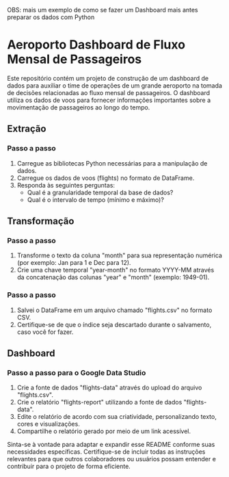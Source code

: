 OBS: mais um exemplo de como se fazer um Dashboard mais antes preparar os dados com Python

# Aeroporto Dashboard de Fluxo Mensal de Passageiros

Este repositório contém um projeto de construção de um dashboard de dados para auxiliar o time de operações de um grande aeroporto na tomada de decisões relacionadas ao fluxo mensal de passageiros. O dashboard utiliza os dados de voos para fornecer informações importantes sobre a movimentação de passageiros ao longo do tempo.

## Extração

### Passo a passo

1. Carregue as bibliotecas Python necessárias para a manipulação de dados.
2. Carregue os dados de voos (flights) no formato de DataFrame.
3. Responda às seguintes perguntas:
   - Qual é a granularidade temporal da base de dados?
   - Qual é o intervalo de tempo (mínimo e máximo)?

## Transformação

### Passo a passo

1. Transforme o texto da coluna "month" para sua representação numérica (por exemplo: Jan para 1 e Dec para 12).
2. Crie uma chave temporal "year-month" no formato YYYY-MM através da concatenação das colunas "year" e "month" (exemplo: 1949-01).

### Passo a passo

1. Salvei o DataFrame em um arquivo chamado "flights.csv" no formato CSV.
2. Certifique-se de que o índice seja descartado durante o salvamento, caso você for fazer.

## Dashboard

### Passo a passo para o Google Data Studio

1. Crie a fonte de dados "flights-data" através do upload do arquivo "flights.csv".
2. Crie o relatório "flights-report" utilizando a fonte de dados "flights-data".
3. Edite o relatório de acordo com sua criatividade, personalizando texto, cores e visualizações.
4. Compartilhe o relatório gerado por meio de um link acessível.

Sinta-se à vontade para adaptar e expandir esse README conforme suas necessidades específicas. Certifique-se de incluir todas as instruções relevantes para que outros colaboradores ou usuários possam entender e contribuir para o projeto de forma eficiente.
